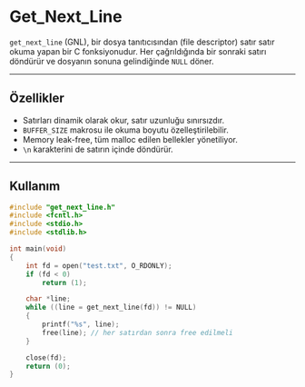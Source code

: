 # Get_Next_Line

`get_next_line` (GNL), bir dosya tanıtıcısından (file descriptor) satır satır okuma yapan bir C fonksiyonudur. Her çağrıldığında bir sonraki satırı döndürür ve dosyanın sonuna gelindiğinde `NULL` döner.

---

## Özellikler
- Satırları dinamik olarak okur, satır uzunluğu sınırsızdır.
- `BUFFER_SIZE` makrosu ile okuma boyutu özelleştirilebilir.
- Memory leak-free, tüm malloc edilen bellekler yönetiliyor.
- `\n` karakterini de satırın içinde döndürür.

---

## Kullanım

```c
#include "get_next_line.h"
#include <fcntl.h>
#include <stdio.h>
#include <stdlib.h>

int main(void)
{
    int fd = open("test.txt", O_RDONLY);
    if (fd < 0)
        return (1);

    char *line;
    while ((line = get_next_line(fd)) != NULL)
    {
        printf("%s", line);
        free(line); // her satırdan sonra free edilmeli
    }

    close(fd);
    return (0);
}
